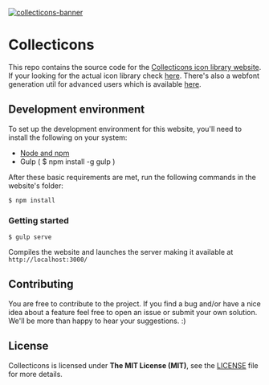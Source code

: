 [![collecticons-banner](https://cloud.githubusercontent.com/assets/1090606/8695447/fdef92fa-2adc-11e5-8979-b61bd96d24ca.png)](http://devseed.com/collecticons)

# Collecticons

This repo contains the source code for the [Collecticons icon library website](http://devseed.com/collecticons).
If your looking for the actual icon library check [here](https://github.com/developmentseed/collecticons-lib). There's also a webfont generation util for advanced users which is available [here](https://github.com/developmentseed/collecticons-processor).


## Development environment
To set up the development environment for this website, you'll need to install the following on your system:

- [Node and npm](http://nodejs.org/)
- Gulp ( $ npm install -g gulp )

After these basic requirements are met, run the following commands in the website's folder:
```
$ npm install
```

### Getting started

```
$ gulp serve
```
Compiles the website and launches the server making it available at `http://localhost:3000/`

## Contributing
You are free to contribute to the project. If you find a bug and/or have a nice idea about a feature feel free to open an issue or submit your own solution. We'll be more than happy to hear your suggestions. :)

## License
Collecticons is licensed under **The MIT License (MIT)**, see the [LICENSE](LICENSE) file for more details.
